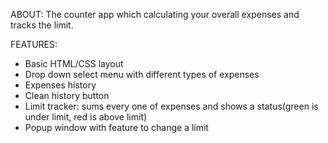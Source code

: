 ABOUT:
The counter app which calculating your overall expenses and tracks the limit.

FEATURES:
- Basic HTML/CSS layout
- Drop down select menu with different types of expenses
- Expenses history
- Clean history button
- Limit tracker: sums every one of expenses and shows a status(green is under limit, red is above limit)
- Popup window with feature to change a limit
